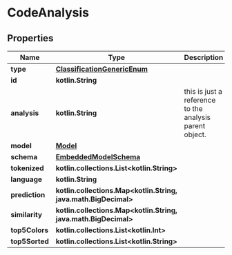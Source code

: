 
# CodeAnalysis

## Properties
Name | Type | Description | Notes
------------ | ------------- | ------------- | -------------
**type** | [**ClassificationGenericEnum**](ClassificationGenericEnum.md) |  | 
**id** | **kotlin.String** |  | 
**analysis** | **kotlin.String** | this is just a reference to the analysis parent object. | 
**model** | [**Model**](Model.md) |  | 
**schema** | [**EmbeddedModelSchema**](EmbeddedModelSchema.md) |  |  [optional]
**tokenized** | **kotlin.collections.List&lt;kotlin.String&gt;** |  |  [optional]
**language** | **kotlin.String** |  |  [optional]
**prediction** | **kotlin.collections.Map&lt;kotlin.String, java.math.BigDecimal&gt;** |  |  [optional]
**similarity** | **kotlin.collections.Map&lt;kotlin.String, java.math.BigDecimal&gt;** |  |  [optional]
**top5Colors** | **kotlin.collections.List&lt;kotlin.Int&gt;** |  |  [optional]
**top5Sorted** | **kotlin.collections.List&lt;kotlin.String&gt;** |  |  [optional]



